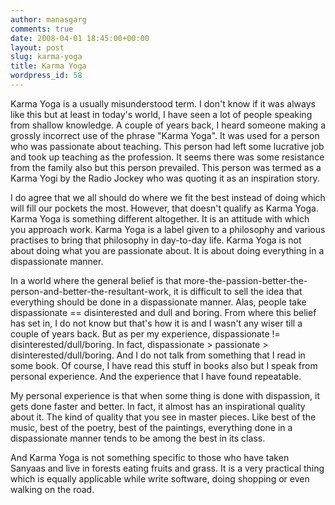 ```yaml
---
author: manasgarg
comments: true
date: 2008-04-01 18:45:00+00:00
layout: post
slug: karma-yoga
title: Karma Yoga
wordpress_id: 58
---
```


Karma Yoga is a usually misunderstood term. I don't know if it was always like this but at least in today's world, I have seen a lot of people speaking from shallow knowledge. A couple of years back, I heard someone making a grossly incorrect use of the phrase "Karma Yoga". It was used for a person who was passionate about teaching. This person had left some lucrative job and took up teaching as the profession. It seems there was some resistance from the family also but this person prevailed. This person was termed as a Karma Yogi by the Radio Jockey who was quoting it as an inspiration story.

I do agree that we all should do where we fit the best instead of doing which will fill our pockets the most. However, that doesn't qualify as Karma Yoga. Karma Yoga is something different altogether. It is an attitude with which you approach work. Karma Yoga is a label given to a philosophy and various practises to bring that philosophy in day-to-day life. Karma Yoga is not about doing what you are passionate about. It is about doing everything in a dispassionate manner.

In a world where the general belief is that more-the-passion-better-the-person-and-better-the-resultant-work, it is difficult to sell the idea that everything should be done in a dispassionate manner. Alas, people take dispassionate == disinterested and dull and boring. From where this belief has set in, I do not know but that's how it is and I wasn't any wiser till a couple of years back. But as per my experience, dispassionate != disinterested/dull/boring. In fact, dispassionate > passionate > disinterested/dull/boring. And I do not talk from something that I read in some book. Of course, I have read this stuff in books also but I speak from personal experience. And the experience that I have found repeatable. 

My personal experience is that when some thing is done with dispassion, it gets done faster and better. In fact, it almost has an inspirational quality about it. The kind of quality that you see in master pieces. Like best of the music, best of the poetry, best of the paintings, everything done in a dispassionate manner tends to be among the best in its class.

And Karma Yoga is not something specific to those who have taken Sanyaas and live in forests eating fruits and grass. It is a very practical thing which is equally applicable while write software, doing shopping or even walking on the road.
